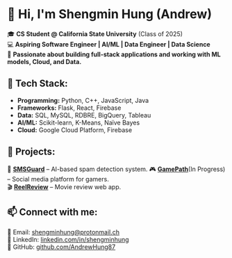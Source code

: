 # 👋 Hi, I'm Shengmin Hung (Andrew)  

🎓 **CS Student @ California State University** (Class of 2025)  
💻 **Aspiring Software Engineer | AI/ML | Data Engineer | Data Science**  
🚀 **Passionate about building full-stack applications and working with ML models, Cloud, and Data.**  

## 🔧 Tech Stack:
- **Programming:** Python, C++, JavaScript, Java  
- **Frameworks:** Flask, React, Firebase
- **Data:** SQL, MySQL, RDBRE, BigQuery, Tableau
- **AI/ML:** Scikit-learn, K-Means, Naïve Bayes  
- **Cloud:** Google Cloud Platform, Firebase

## 📌 Projects:
🚀 **[SMSGuard](https://github.com/AndrewHung87/smsGuard)** – AI-based spam detection system. 
🎮 **[GamePath](https://github.com/GasperPls/GamePath)**(In Progress) – Social media platform for gamers.  
🎬 **[ReelReview](https://github.com/jddMaz/ReelReview)** – Movie review web app. 

## 📫 Connect with me:
📧 Email: [shengminhung@protonmail.ch](mailto:shengminhung@protonmail.ch)  
🔗 LinkedIn: [linkedin.com/in/shengminhung](https://linkedin.com/in/shengminhung)  
🔗 GitHub: [github.com/AndrewHung87](https://github.com/AndrewHung87)  
